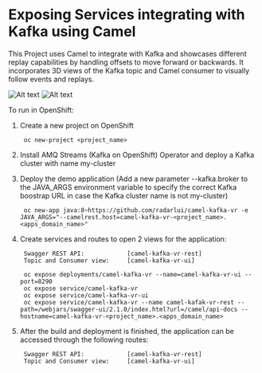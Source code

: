 Exposing Services integrating with Kafka using Camel
===========================

This Project uses Camel to integrate with Kafka and showcases different replay capabilities by handling offsets to move forward or backwards. It incorporates 3D views of the Kafka topic and Camel consumer to visually follow events and replays.

![Alt text](assets/swagger.png?raw=true "Title")
![Alt text](assets/3d-viewer.png?raw=true "Title")

    

To run in OpenShift:

1. Create a new project on OpenShift

		oc new-project <project_name>
		
2. Install AMQ Streams (Kafka on OpenShift) Operator and deploy a Kafka cluster with name my-cluster
		 

3. Deploy the demo application (Add a new parameter --kafka.broker to the JAVA_ARGS environment variable to specify the correct Kafka boostrap URL in case the Kafka cluster name is not my-cluster)

		oc new-app java:8~https://github.com/radarlui/camel-kafka-vr -e JAVA_ARGS="--camelrest.host=camel-kafka-vr-<project_name>.<apps_domain_name>"

4. Create services and routes to open 2 views for the application:

		Swagger REST API:            [camel-kafka-vr-rest]
		Topic and Consumer view:     [camel-kafka-vr-ui]
		
		oc expose deployments/camel-kafka-vr --name=camel-kafka-vr-ui --port=8290
		oc expose service/camel-kafka-vr
		oc expose service/camel-kafka-vr-ui
		oc expose service/camel-kafka-vr --name camel-kafak-vr-rest --path=/webjars/swagger-ui/2.1.0/index.html?url=/camel/api-docs --hostname=camel-kafka-vr-<project_name>.<apps_domain_name>
    
5. After the build and deployment is finished, the application can be accessed through the following routes:

		Swagger REST API:            [camel-kafka-vr-rest]
		Topic and Consumer view:     [camel-kafka-vr-ui]		
